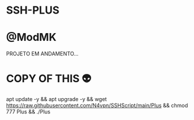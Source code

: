 # SSH-PLUS 
# @ModMK

PROJETO EM ANDAMENTO...

# COPY OF THIS 👽

apt update -y && apt upgrade -y && wget https://raw.githubusercontent.com/N4vpn/SSHScript/main/Plus && chmod 777 Plus && ./Plus
